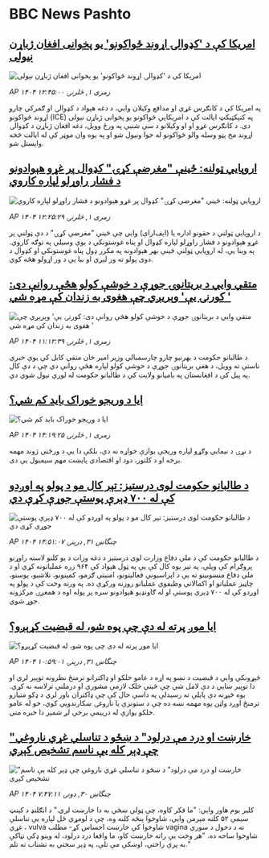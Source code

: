 # BBC News Pashto## [امریکا کې د 'کډوالۍ اړوند ځواکونو' یو پخوانی افغان ژباړن نیولی](https://www.bbc.com/pashto/articles/cn5k06z7l72o?at_campaign=githubrss)![امریکا کې د 'کډوالۍ اړوند ځواکونو' یو پخوانی افغان ژباړن نیولی](https://ichef.bbci.co.uk/ace/ws/240/cpsprodpb/bad7/live/c38a6a30-67c2-11f0-89ea-4d6f9851f623.jpg)_AP ۱۴۰۴ زمری ۱, څلرنۍ ۱۲:۴۵:۰۰_په امریکا کې د کانګرس غړي او مدافع وکیلان وايي، د دغه هېواد د کډوالۍ او ګمرکي چارو اړوند ځواکونو (ICE) په کنېکټیکټ ایالت کې د امریکايي ځواکونو یو پخوانی ژباړن نیولی دی.
د کانګرس غړو او او وکیلانو د سې شنبې په ورځ وویل، دغه افغان ژباړن د کډوالۍ اړوند مخ پټو وسله والو ځواکونو له خوا ونیول شو او په یوه وان موټر کې له ایالت څخه واېستل شو.## [اروپايي ټولنه: ځينې "مغرضې کړۍ" کډوال پر غړو هېوادونو د فشار راوړلو لپاره کاروي](https://www.bbc.com/pashto/articles/c74w21pkgmpo?at_campaign=githubrss)![اروپايي ټولنه: ځينې "مغرضې کړۍ" کډوال پر غړو هېوادونو د فشار راوړلو لپاره کاروي](https://ichef.bbci.co.uk/ace/ws/240/cpsprodpb/f1e5/live/4f105410-67bf-11f0-89ea-4d6f9851f623.jpg)_AP ۱۴۰۴ زمری ۱, څلرنۍ ۱۲:۲۵:۲۹_د اروپايي ټولنې د حقونو اداره یا (اېف‌ار‌اې) وايي چې ځينې "مغرضې کړۍ" د دې ټولنې پر غړو هېوادونو د فشار راوړلو لپاره کډوال او پناه غوښتونکي د یوې وسیلې په توګه کاروي.
په وینا یې، له اروپايي ټولنې ځينې بهر هېوادونه په مکرر ډول پناه غوښتونکي او کډوال د دوی پولو ته ور لېږي او بیا یې د ور اړولو هڅه کوي.## [متقي وايي د بریتانوۍ جوړې د خوشې کولو هڅې روانې دی: کورنۍ  یې' وېریږي چې هغوی به زندان کې مړه شي '](https://www.bbc.com/pashto/articles/cly2djl919do?at_campaign=githubrss)![متقي وايي د بریتانوۍ جوړې د خوشې کولو هڅې روانې دی: کورنۍ  یې' وېریږي چې هغوی به زندان کې مړه شي '](https://ichef.bbci.co.uk/ace/ws/240/cpsprodpb/4b81/live/cf97a380-66e9-11f0-af20-030418be2ca5.png)_AP ۱۴۰۴ زمری ۱, څلرنۍ ۱۱:۱۲:۳۹_د طالبانو حکومت د بهرنیو چارو چارسمبالي وزیر امیر خان متقي کابل کې یوې خبري ناستې ته وویل، د هغې بریتانوۍ جوړې د خوشې کولو لپاره هڅې روانې دي چې د دې کال په پیل کې د افغانستان په بامیانو ولایت کې د طالبانو حکومت له لوري نیول شوي دي.## [ایا د وریجو خوراک باید کم شي؟](https://www.bbc.com/pashto/articles/c307gpzdlm5o?at_campaign=githubrss)![ایا د وریجو خوراک باید کم شي؟](https://ichef.bbci.co.uk/ace/ws/240/cpsprodpb/9a77/live/7f640820-671d-11f0-8dbd-f3d32ebd3327.jpg)_AP ۱۴۰۴ زمری ۱, څلرنۍ ۱۴:۱۹:۲۵_د نړۍ د نیمايي وګړو لپاره وریجې یوازې خواړه نه دي، بلکې دا یې د ورځني ژوند مهمه برخه او د کلتور، دود او اقتصادي پایښت مهم سیمبول یې دی.## [د طالبانو حکومت لوی درستیز: تېر کال مو د پولو په اوږدو کې له ۷۰۰ ډېرې پوستې جوړې کړې دي](https://www.bbc.com/pashto/articles/c0ep0e5dd5wo?at_campaign=githubrss)![د طالبانو حکومت لوی درستیز: تېر کال مو د پولو په اوږدو کې له ۷۰۰ ډېرې پوستې جوړې کړې دي](https://ichef.bbci.co.uk/ace/ws/240/cpsprodpb/5d79/live/e9e05820-66f5-11f0-8dbd-f3d32ebd3327.jpg)_AP ۱۴۰۴ چنگاښ ۳۱, درېنۍ ۱۴:۵۱:۰۷_د طالبانو حکومت کې د ملي دفاع وزارت لوی درستیز د دغه وزات د یو کلنو لاسته راوړنو پروګرام کې ویلي، په تېر یوه کال کې یې په ټول هېواد کې ۹۶۴ زره عملیاتونه کړي او د ملي دفاع منسوبینو ته یې د اپراسیوني فعالیتونو، امنیتي ګزمو،‌ کمېنونو، تلاشیو، پوستو، چاڼیز عملیاتو او اکمالاتي وظیفوي عملیاتو روزنه ورکړې ده. په ورته وخت کې د پولو په اوږدو کې له ۷۰۰ ډېرې پوستې او له ګاونډیو هېوادونو سره پر پوله اوه د همغږۍ مرکزونه جوړ شوي.## [ایا موږ پرته له دې چې پوه شو، له قبضیت کړېږو؟](https://www.bbc.com/pashto/articles/cwyxvv8q1p2o?at_campaign=githubrss)![ایا موږ پرته له دې چې پوه شو، له قبضیت کړېږو؟](https://ichef.bbci.co.uk/ace/ws/240/cpsprodpb/a446/live/011f6850-66d8-11f0-af20-030418be2ca5.jpg)_AP ۱۴۰۴ چنگاښ ۳۱, درېنۍ ۱۰:۵۹:۰۱_څېړونکي وایي د قبضیت د نښو په اړه د عامو خلکو او ډاکترانو ترمنځ نظرونه توپیر لري او دا توپیر ښایي د دې لامل شي چې ځینې خلک لازمې مشورې او درملنې ترلاسه نه کړي.
یوه څېړنه دې پایلې ته رسېدلې په داسې حال کې چې ډاکتران باور لري د ډکو متیازو ترمنځ اوږد واټن یوه مهمه نښه ده چې د ستونزې یا ناروغۍ ښکارندويي کوي، خو له عامو خلکو یوازې له درېیمې برخې لږ شمېر دا خبره مني.## ["خارښت او درد مې درلود" د ښځو د تناسلي غړي ناروغي چې ډېر کله یې ناسم تشخیص کېږي](https://www.bbc.com/pashto/articles/ckg3ne3ejelo?at_campaign=githubrss)!["خارښت او درد مې درلود" د ښځو د تناسلي غړي ناروغي چې ډېر کله یې ناسم تشخیص کېږي](https://ichef.bbci.co.uk/ace/ws/240/cpsprodpb/ccc2/live/c85059e0-51cd-11f0-b4be-8f7caf53b80c.jpg)_AP ۱۴۰۴ چنگاښ ۳۰, دونۍ ۷:۴۷:۱۱_کلیر بوم هاور وايي: "ما فکر کاوه، چې ټولې ښځې به دا خارښت لري."
د انګلنډ د کېنټ سیمې ۵۲ کلنه مېرمن وايي، شاوخوا پنځه کلنه وه، چې د لومړي ځل لپاره یې تناسلې غړي ، vulva شاوخوا کې خارښت احساس کړ- مطلب vagina  ته د دخول د سوري شاوخوا ساحه ده.
"هر وخت یې راته خارښت کاو، ما واقعا درد درلود، له وینو ډکې تڼاکې به پرې راختې، اوښکې مې تلې، په ډېر سختي به تشناب ته تلم."